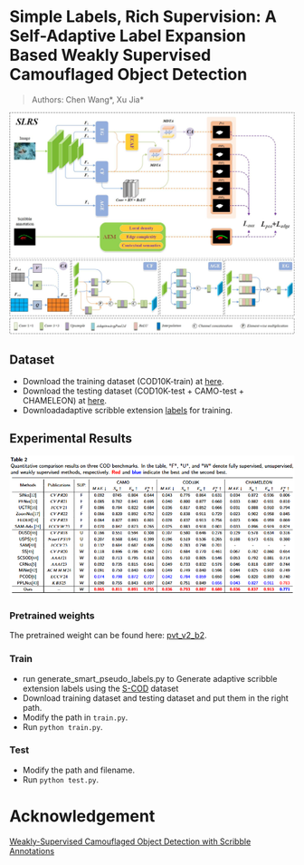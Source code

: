 # Simple Labels, Rich Supervision: A Self-Adaptive Label Expansion Based Weakly Supervised Camouflaged Object Detection 
> Authors: Chen Wang*, Xu Jia*

![SLRS](./Image/SLRS.jpg)

## Dataset
- Download the training dataset (COD10K-train) at [here](https://drive.google.com/drive/folders/1zW9ngyh2RKmwfApC_PhVpXKomUk71ER-?usp=drive_link).
- Download the testing dataset (COD10K-test + CAMO-test + CHAMELEON) at [here](https://drive.google.com/drive/folders/1C2TPmsHwI9hyNcbyRVjg8uWl1Bs8YGTs?usp=drive_link).
- Downloadadaptive scribble extension [labels]() for training.

## Experimental Results
![Evaluation](./Image/Result.png)


### Pretrained weights
The pretrained weight can be found here:
[pvt_v2_b2](https://drive.google.com/file/d/1Or3V5O3gA0w7MM6ZhQ7r00kpxfKO93GY/view?usp=drive_link).

### Train
- run generate_smart_pseudo_labels.py to Generate adaptive scribble extension labels using the [S-COD](https://drive.google.com/file/d/1u7PRtZDu2vXCRe0o2SplVYa7ESoZQFR-/view?usp=sharing) dataset
- Download training dataset and testing dataset and put them in the right path.
- Modify the path in `train.py`.
- Run `python train.py`.

### Test
- Modify the path and filename.
- Run `python test.py`.

# Acknowledgement
[Weakly-Supervised Camouflaged Object Detection with Scribble Annotations](https://github.com/dddraxxx/Weakly-Supervised-Camouflaged-Object-Detection-with-Scribble-Annotations)
